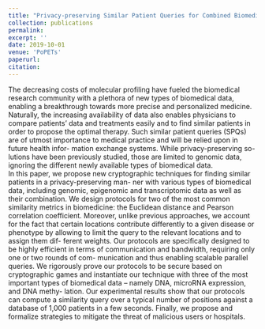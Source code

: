 ```yaml
---
title: "Privacy-preserving Similar Patient Queries for Combined Biomedical Data"
collection: publications
permalink: 
excerpt: ''
date: 2019-10-01
venue: 'PoPETs'
paperurl: 
citation: 
---
```



The decreasing costs of molecular profiling have fueled the biomedical research community with a plethora of new types of biomedical data, enabling a breakthrough towards more precise and personalized medicine. Naturally, the increasing availability of data also enables physicians to compare patients’ data and treatments easily and to find similar patients in order to propose the optimal therapy. Such similar patient queries (SPQs) are of utmost importance to medical practice and will be relied upon in future health infor- mation exchange systems. While privacy-preserving so- lutions have been previously studied, those are limited to genomic data, ignoring the different newly available types of biomedical data.
<br>
In this paper, we propose new cryptographic techniques for finding similar patients in a privacy-preserving man- ner with various types of biomedical data, including genomic, epigenomic and transcriptomic data as well as their combination. We design protocols for two of the most common similarity metrics in biomedicine: the Euclidean distance and Pearson correlation coefficient. Moreover, unlike previous approaches, we account for the fact that certain locations contribute differently to a given disease or phenotype by allowing to limit the query to the relevant locations and to assign them dif- ferent weights. Our protocols are specifically designed to be highly efficient in terms of communication and bandwidth, requiring only one or two rounds of com- munication and thus enabling scalable parallel queries. We rigorously prove our protocols to be secure based on cryptographic games and instantiate our technique with three of the most important types of biomedical data – namely DNA, microRNA expression, and DNA methy- lation. Our experimental results show that our protocols can compute a similarity query over a typical number of positions against a database of 1,000 patients in a few seconds. Finally, we propose and formalize strategies to mitigate the threat of malicious users or hospitals.
